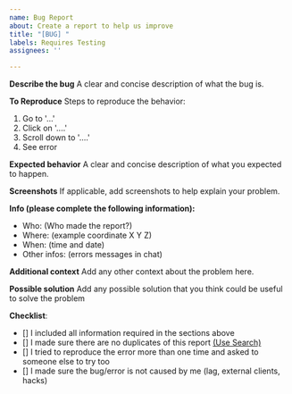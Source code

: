 ```yaml
---
name: Bug Report
about: Create a report to help us improve
title: "[BUG] "
labels: Requires Testing
assignees: ''

---
```


**Describe the bug**
A clear and concise description of what the bug is.

**To Reproduce**
Steps to reproduce the behavior:
1. Go to '...'
2. Click on '....'
3. Scroll down to '....'
4. See error

**Expected behavior**
A clear and concise description of what you expected to happen.

**Screenshots**
If applicable, add screenshots to help explain your problem.

**Info (please complete the following information):**
 - Who: (Who made the report?)
 - Where: (example coordinate X Y Z)
 - When: (time and date)
 - Other infos: (errors messages in chat)

**Additional context**
Add any other context about the problem here.

**Possible solution**
Add any possible solution that you think could be useful to solve the problem

**Checklist**:
<!--- Make sure you've completed the following steps (put an "X" between of brackets): -->
- [] I included all information required in the sections above
- [] I made sure there are no duplicates of this report [(Use Search)](https://github.com/DevLan-Support/tickets/issues)
- [] I tried to reproduce the error more than one time and asked to someone else to try too
- [] I made sure the bug/error is not caused by me (lag, external clients, hacks)
